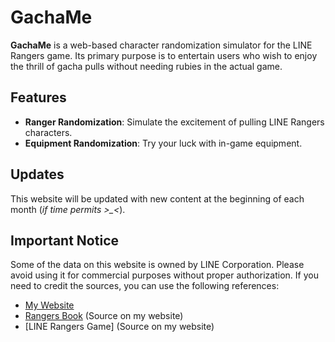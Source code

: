 # GachaMe

**GachaMe** is a web-based character randomization simulator for the LINE Rangers game. Its primary purpose is to entertain users who wish to enjoy the thrill of gacha pulls without needing rubies in the actual game.

## Features
- **Ranger Randomization**: Simulate the excitement of pulling LINE Rangers characters.
- **Equipment Randomization**: Try your luck with in-game equipment.

## Updates
This website will be updated with new content at the beginning of each month (*if time permits >_<*). 

## Important Notice
Some of the data on this website is owned by LINE Corporation. Please avoid using it for commercial purposes without proper authorization. If you need to credit the sources, you can use the following references:
- [My Website](https://gachame.netlify.app)
- [Rangers Book](https://rangers.lerico.net/en/rangers-book) (Source on my website)
- [LINE Rangers Game] (Source on my website)